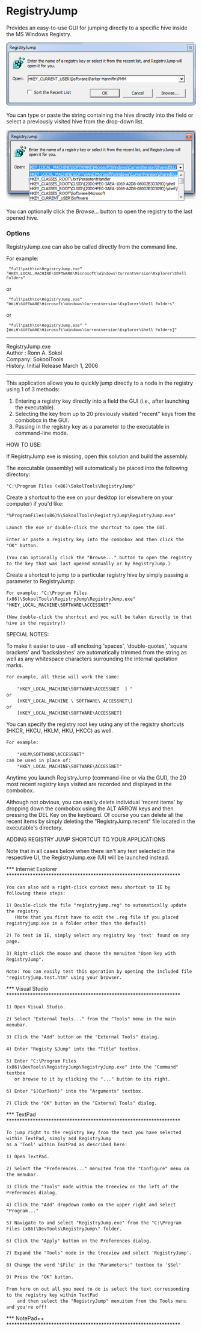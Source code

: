 # RegistryJump
Provides an easy-to-use GUI for jumping directly to a specific hive inside the MS Windows 
Registry.

![image1](images/image1.png "This is the main window.")

You can type or paste the string containing the hive directly into the field or select a previously 
visited hive from the drop-down list.

![image2](images/image2.png "This is the Open drop-down list expanded")

You can optionally click the *Browse...* button to open the registry to the last opened hive.

### Options
RegistryJump.exe can also be called directly from the command line.

<p>For example:</p>
<p style="Font-family:courier; Font-size:.75em;">&nbsp;"full\path\to\RegistryJump.exe" "HKEY_LOCAL_MACHINE\SOFTWARE\Microsoft\Windows\CurrentVersion\Explorer\Shell Folders"</p>
<p>or</p>
<p style="Font-family:courier; Font-size:.75em;">&nbsp;"full\path\to\RegistryJump.exe" "HKLM\SOFTWARE\Microsoft\Windows\CurrentVersion\Explorer\Shell Folders"</p>
<p>or</p>
<p style="Font-family:courier; Font-size:.75em;">&nbsp;"full\path\to\RegistryJump.exe" "[HKLM\SOFTWARE\Microsoft\Windows\CurrentVersion\Explorer\Shell Folders]"</p>

<hr/>
<div>RegistryJump.exe</div>
<div>Author : Ronn A. Sokol</div>
<div>Company: SokoolTools</div>
<div>History: Initial Release March 1, 2006</div>
<hr/>
   
   
This application allows you to quickly jump directly to a node in the registry using 1 of 3 methods:

 1. Entering a registry key directly into a field the GUI (i.e., after launching the executable).
 2. Selecting the key from up to 20 previously visited "recent" keys from the combobox in the GUI.
 3. Passing in the registry key as a parameter to the executable in command-line mode.

HOW TO USE:

If RegistryJump.exe is missing, open this solution and build the assembly. 

The executable (assembly) will automatically be placed into the following directory:

	"C:\Program Files (x86)\SokolTools\RegistryJump"


Create a shortcut to the exe on your desktop (or elsewhere on your computer) if you'd like:

	"%ProgramFiles(x86)%\SokoolTools\RegistryJump\RegistryJump.exe"
	
	Launch the exe or double-click the shortcut to open the GUI.
	
	Enter or paste a registry key into the combobox and then click the "OK" button.
	
	(You can optionally click the "Browse..." button to open the registry to the key that was last opened manually or by RegistryJump.)
	
	
Create a shortcut to jump to a particular registry hive by simply passing a parameter to RegistryJump:

	For example: "C:\Program Files (x86)\SokoolTools\RegistryJump\RegistryJump.exe" "HKEY_LOCAL_MACHINE\SOFTWARE\ACCESSNET"
	
	(Now double-click the shortcut and you will be taken directly to that hive in the registry!)


SPECIAL NOTES:

To make it easier to use - all enclosing 'spaces', 'double-quotes', 'square brackets' and 'backslashes' 
are automatically trimmed from the string as well as any whitespace characters surrounding the internal quotation marks.

	For example, all these will work the same:

		"HKEY_LOCAL_MACHINE\SOFTWARE\ACCESSNET  ] "
	or
		[HKEY_LOCAL_MACHINE \ SOFTWARE\ ACCESSNET\]
	or
		[HKEY_LOCAL_MACHINE\SOFTWARE\ACCESSNET]
		
	
You can specify the registry root key using any of the registry shortcuts (HKCR, HKCU, HKLM, HKU, HKCC) as well.
																					  
	For example:																	 
																					   
		"HKLM\SOFTWARE\ACCESSNET"													    
	can be used in place of: 
		"HKEY_LOCAL_MACHINE\SOFTWARE\ACCESSNET"
		
Anytime you launch RegistryJump (command-line or via the GUI), the 20 most recent registry keys visited are recorded and displayed in the combobox.

Although not obvious, you can easily delete individual 'recent items' by dropping down the combobox using the ALT ARROW keys and then pressing the DEL Key on the keyboard.
Of course you can delete all the recent items by simply deleting the "RegistryJump.recent" file located in the executable's directory.

ADDING REGISTRY JUMP SHORTCUT TO YOUR APPLICATIONS

Note that in all cases below when there isn't any text selected in the respective UI, the RegistryJump.exe (UI) will be launched instead.

*** Internet Explorer ******************************************************************

	You can also add a right-click context menu shortcut to IE by following these steps:
	
	1) Double-click the file "registryjump.reg" to automatically update the registry.
	   (Note that you first have to edit the .reg file if you placed registryjump.exe in a folder other than the default)
	
	2) To test in IE, simply select any registry key 'text' found on any page.
	
	3) Right-click the mouse and choose the menuitem "Open key with RegistryJump".
	
	Note: You can easily test this operation by opening the included file "registryjump.test.htm" using your browser.

*** Visual Studio ******************************************************************

	1) Open Visual Studio.
	
	2) Select "External Tools..." from the "Tools" menu in the main menubar.
	
	3) Click the "Add" button on the "External Tools" dialog.
	
	4) Enter "Registy &Jump" into the "Title" textbox.
	
	5) Enter "C:\Program Files (x86)\DevTools\RegistryJump\RegistryJump.exe" into the "Command" textbox
	   or browse to it by clicking the "..." button to its right.
	   
	6) Enter "$(CurText)" into the "Arguments" textbox.
	
	7) Click the "OK" button on the "External Tools" dialog. 


*** TextPad ******************************************************************

	To jump right to the registry key from the text you have selected within TextPad, simply add RegistryJump
	as a 'Tool' within TextPad as described here: 

	1) Open TextPad.

	2) Select the "Preferences..." menuitem from the "Configure" menu on the menubar.

	3) Click the "Tools" node within the treeview on the left of the Preferences dialog.

	4) Click the "Add" dropdown combo on the upper right and select "Program..."

	5) Navigate to and select "RegistryJump.exe" from the "C:\Program Files (x86)\DevTools\RegistryJump\" folder.

	6) Click the "Apply" button on the Preferences dialog.

	7) Expand the "Tools" node in the treeview and select 'RegistryJump'.

	8) Change the word '$File' in the "Parameters:" textbox to '$Sel'

	9) Press the "OK" button.

	From here on out all you need to do is select the text corresponding to the registry key within TextPad 
	    and then select the "RegistryJump" menuitem from the Tools menu and you're off!

*** NotePad++ ******************************************************************
